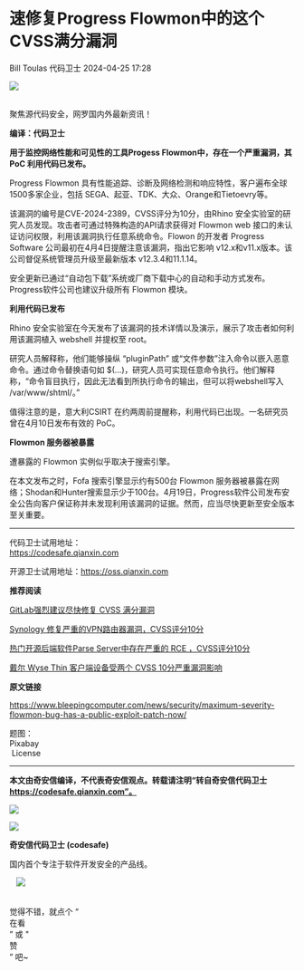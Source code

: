 #  速修复Progress Flowmon中的这个CVSS满分漏洞   
Bill Toulas  代码卫士   2024-04-25 17:28  
  
![](https://mmbiz.qpic.cn/mmbiz_gif/Az5ZsrEic9ot90z9etZLlU7OTaPOdibteeibJMMmbwc29aJlDOmUicibIRoLdcuEQjtHQ2qjVtZBt0M5eVbYoQzlHiaw/640?wx_fmt=gif "")  
  
   
聚焦源代码安全，网罗国内外最新资讯！  
  
**编译：代码卫士**  
  
**用于监控网络性能和可见性的工具Progess Flowmon中，存在一个严重漏洞，其PoC 利用代码已发布。**  
  
  
  
Progress Flowmon 具有性能追踪、诊断及网络检测和响应特性，客户遍布全球1500多家企业，包括 SEGA、起亚、TDK、大众、Orange和Tietoevry等。  
  
该漏洞的编号是CVE-2024-2389，CVSS评分为10分，由Rhino 安全实验室的研究人员发现。攻击者可通过特殊构造的API请求获得对 Flowmon web 接口的未认证访问权限，利用该漏洞执行任意系统命令。Flowon 的开发者 Progress Software 公司最初在4月4日提醒注意该漏洞，指出它影响 v12.x和v11.x版本。该公司督促系统管理员升级至最新版本 v12.3.4和11.1.14。  
  
安全更新已通过“自动包下载”系统或厂商下载中心的自动和手动方式发布。Progress软件公司也建议升级所有 Flowmon 模块。  
  
  
**利用代码已发布**  
  
  
Rhino 安全实验室在今天发布了该漏洞的技术详情以及演示，展示了攻击者如何利用该漏洞植入 webshell 并提权至 root。  
  
研究人员解释称，他们能够操纵 “pluginPath” 或“文件参数”注入命令以嵌入恶意命令。通过命令替换语句如 $(…)，研究人员可实现任意命令执行。他们解释称，“命令盲目执行，因此无法看到所执行命令的输出，但可以将webshell写入 /var/www/shtml/。”  
  
值得注意的是，意大利CSIRT 在约两周前提醒称，利用代码已出现。一名研究员曾在4月10日发布有效的 PoC。  
  
  
**Flowmon 服务器被暴露**  
  
  
遭暴露的 Flowmon 实例似乎取决于搜索引擎。  
  
在本文发布之时，Fofa 搜索引擎显示约有500台 Flowmon 服务器被暴露在网络；Shodan和Hunter搜索显示少于100台。4月19日，Progress软件公司发布安全公告向客户保证称并未发现利用该漏洞的证据。然而，应当尽快更新至安全版本至关重要。  
  
****  
  
代码卫士试用地址：  
https://codesafe.qianxin.com  
  
开源卫士试用地址：https://oss.qianxin.com  
  
  
  
  
  
  
  
  
  
  
  
  
**推荐阅读**  
  
[GitLab强烈建议尽快修复 CVSS 满分漏洞](http://mp.weixin.qq.com/s?__biz=MzI2NTg4OTc5Nw==&mid=2247516580&idx=1&sn=3e272b8a4ba9c8f7b596e5bc1c9f6576&chksm=ea94b0cedde339d8dee6f14566aaa4da84cb44e202cc0582353695ecd4620c832ba4c9ddab91&scene=21#wechat_redirect)  
  
  
[Synology 修复严重的VPN路由器漏洞，CVSS评分10分](http://mp.weixin.qq.com/s?__biz=MzI2NTg4OTc5Nw==&mid=2247515192&idx=1&sn=e87e601569d5822582e1538bb28323b7&chksm=ea948d52dde30444d574600b79a6c202142ec2bf9b6ce53a72934ada80a5c93a9670132bbf3f&scene=21#wechat_redirect)  
  
  
[热门开源后端软件Parse Server中存在严重的 RCE ，CVSS评分10分](http://mp.weixin.qq.com/s?__biz=MzI2NTg4OTc5Nw==&mid=2247510991&idx=2&sn=1396eb76de81d7c7c1a252c7028381fe&chksm=ea949aa5dde313b398c64c3399132d91861cd3ec85bc341afbcfc8899e6d3818f2c52bb846db&scene=21#wechat_redirect)  
  
  
[戴尔 Wyse Thin 客户端设备受两个 CVSS 10分严重漏洞影响](http://mp.weixin.qq.com/s?__biz=MzI2NTg4OTc5Nw==&mid=2247499356&idx=3&sn=cdf75bc010884c697a2f5d110e30372a&chksm=ea94cf36dde346204b9beec70baeae529898556ac57e05f383d9d20b244aef8aba3339f239f6&scene=21#wechat_redirect)  
  
  
  
  
  
**原文链接**  
  
  
https://www.bleepingcomputer.com/news/security/maximum-severity-flowmon-bug-has-a-public-exploit-patch-now/  
  
  
题图：  
Pixabay  
 License  
  
****  
**本文由奇安信编译，不代表奇安信观点。转载请注明“转自奇安信代码卫士 https://codesafe.qianxin.com”。**  
  
  
  
  
![](https://mmbiz.qpic.cn/mmbiz_jpg/oBANLWYScMSf7nNLWrJL6dkJp7RB8Kl4zxU9ibnQjuvo4VoZ5ic9Q91K3WshWzqEybcroVEOQpgYfx1uYgwJhlFQ/640?wx_fmt=jpeg "")  
  
![](https://mmbiz.qpic.cn/mmbiz_jpg/oBANLWYScMSN5sfviaCuvYQccJZlrr64sRlvcbdWjDic9mPQ8mBBFDCKP6VibiaNE1kDVuoIOiaIVRoTjSsSftGC8gw/640?wx_fmt=jpeg "")  
  
**奇安信代码卫士 (codesafe)**  
  
国内首个专注于软件开发安全的产品线。  
  
   ![](https://mmbiz.qpic.cn/mmbiz_gif/oBANLWYScMQ5iciaeKS21icDIWSVd0M9zEhicFK0rbCJOrgpc09iaH6nvqvsIdckDfxH2K4tu9CvPJgSf7XhGHJwVyQ/640?wx_fmt=gif "")  
  
   
觉得不错，就点个 “  
在看  
” 或 "  
赞  
” 吧~  
  
